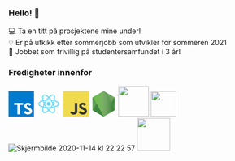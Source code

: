 ### Hello! 👋

💻 Ta en titt på prosjektene mine under!
 <br />
💡 Er på utkikk etter sommerjobb som utvikler for sommeren 2021
 <br />
🌿 Jobbet som frivillig på studentersamfundet i 3 år!

### Fredigheter innenfor
<p float="left">
<img src="https://raw.githubusercontent.com/github/explore/80688e429a7d4ef2fca1e82350fe8e3517d3494d/topics/typescript/typescript.png" width="50" height="50"/>
<img src="https://raw.githubusercontent.com/github/explore/80688e429a7d4ef2fca1e82350fe8e3517d3494d/topics/react/react.png" width="50" height="50"/>
<img src="https://raw.githubusercontent.com/github/explore/80688e429a7d4ef2fca1e82350fe8e3517d3494d/topics/javascript/javascript.png" width="50" height="50"/>
<img src="https://raw.githubusercontent.com/github/explore/80688e429a7d4ef2fca1e82350fe8e3517d3494d/topics/nodejs/nodejs.png" width="50" height="50"/>
 <img src="https://user-images.githubusercontent.com/69898083/105816906-305c3280-5fb5-11eb-89be-34171e22fb36.png" width="60" height="60"/>

 




<img src="https://upload.wikimedia.org/wikipedia/commons/c/c3/Python-logo-notext.svg" width="50" height="50"/>

 <img width="130" alt="Skjermbilde 2020-11-14 kl  22 22 57" src="https://user-images.githubusercontent.com/69898083/99157311-f4a91080-26c7-11eb-86c7-ad2af8795de0.png">
 <img src="https://user-images.githubusercontent.com/69898083/113597874-a081d700-963c-11eb-9dae-c71207d5a794.png" width="65" height="65"/>
</p>






